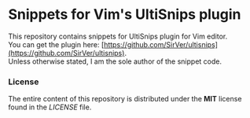 # Snippets for Vim's UltiSnips plugin
This repository contains snippets for UltiSnips plugin for Vim editor.  
You can get the plugin here:
[https://github.com/SirVer/ultisnips](https://github.com/SirVer/ultisnips).  
Unless otherwise stated, I am the sole author of the snippet code.

### License
The entire content of this repository is distributed under the **MIT** license
found in the *LICENSE* file.
